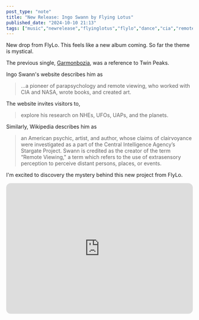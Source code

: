 ```yaml
---
post_type: "note" 
title: "New Release: Ingo Swann by Flying Lotus"
published_date: "2024-10-10 21:13"
tags: ["music","newrelease","flyinglotus","flylo","dance","cia","remoteviewing","ingoswann"]
---
```


New drop from FlyLo. This feels like a new album coming. So far the theme is mystical. 

The previous single, [Garmonbozia](/feed/new-flying-lotus-garmonbozia), was a reference to Twin Peaks. 

Ingo Swann's website describes him as

> ...a pioneer of parapsychology and remote viewing, who worked with CIA and NASA, wrote books, and created art. 

The website invites visitors to, 

> explore his research on NHEs, UFOs, UAPs, and the planets.

Similarly, Wikipedia describes him as 

> an American psychic, artist, and author, whose claims of clairvoyance were investigated as a part of the Central Intelligence Agency’s Stargate Project. Swann is credited as the creator of the term “Remote Viewing," a term which refers to the use of extrasensory perception to perceive distant persons, places, or events.

I'm excited to discovery the mystery behind this new project from FlyLo.

<iframe style="border-radius:12px" src="https://open.spotify.com/embed/track/0MorRE2kwzea56XwkFMUYE?utm_source=generator" width="100%" height="352" frameBorder="0" allowfullscreen="" allow="autoplay; clipboard-write; encrypted-media; fullscreen; picture-in-picture" loading="lazy"></iframe>